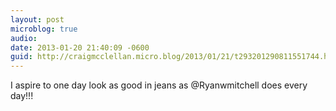 ```yaml
---
layout: post
microblog: true
audio: 
date: 2013-01-20 21:40:09 -0600
guid: http://craigmcclellan.micro.blog/2013/01/21/t293201290811551744.html
---
```

I aspire to one day look as good in jeans as @Ryanwmitchell does every day!!!
